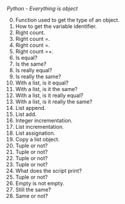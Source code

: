*Python - Everything is object*

0. Function used to get the type of an object.
1. How to get the variable identifier.
2. Right count.
3. Right count =.
4. Right count =.
5. Right count =+.
6. Is equal?
7. Is the same?
8. Is really equal?
9. Is really the same?
10. With a list, is it equal?
11. With a list, is it the same?
12. With a list, is it really equal?
13. With a list, is it really the same?
14. List append.
15. List add.
16. Integer incrementation.
17. List incrementation.
18. List assignation.
19. Copy a list object.
20. Tuple or not?
21. Tuple or not?
22. Tuple or not?
23. Tuple or not?
24. What does the script print?
25. Tuple or not?
26. Empty is not empty.
27. Still the same?
28. Same or not?


